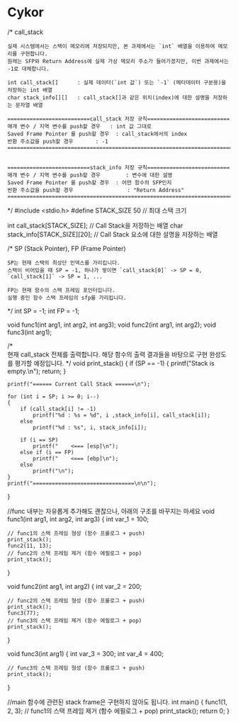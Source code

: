 # Cykor

/*  call_stack
    
    실제 시스템에서는 스택이 메모리에 저장되지만, 본 과제에서는 `int` 배열을 이용하여 메모리를 구현합니다.
    원래는 SFP와 Return Address에 실제 가상 메모리 주소가 들어가겠지만, 이번 과제에서는 -1로 대체합니다.
    
    int call_stack[]      : 실제 데이터(`int 값`) 또는 `-1` (메타데이터 구분용)을 저장하는 int 배열 
    char stack_info[][]   : call_stack[]과 같은 위치(index)에 대한 설명을 저장하는 문자열 배열

    ==========================call_stack 저장 규칙==========================
    매개 변수 / 지역 변수를 push할 경우   : int 값 그대로
    Saved Frame Pointer 를 push할 경우  : call_stack에서의 index
    반환 주소값을 push할 경우       : -1
    =======================================================================
    

    ==========================stack_info 저장 규칙==========================
    매개 변수 / 지역 변수를 push할 경우        : 변수에 대한 설명
    Saved Frame Pointer 를 push할 경우  : 어떤 함수의 SFP인지
    반환 주소값을 push할 경우                 : "Return Address"
    ========================================================================
*/
#include <stdio.h>
#define STACK_SIZE 50 // 최대 스택 크기

int     call_stack[STACK_SIZE];         // Call Stack을 저장하는 배열
char    stack_info[STACK_SIZE][20];     // Call Stack 요소에 대한 설명을 저장하는 배열

/*  SP (Stack Pointer), FP (Frame Pointer)

    SP는 현재 스택의 최상단 인덱스를 가리킵니다.
    스택이 비어있을 때 SP = -1, 하나가 쌓이면 `call_stack[0]` -> SP = 0, `call_stack[1]` -> SP = 1, ...

    FP는 현재 함수의 스택 프레임 포인터입니다.
    실행 중인 함수 스택 프레임의 sfp를 가리킵니다.
*/
int SP = -1; 
int FP = -1;

void func1(int arg1, int arg2, int arg3);
void func2(int arg1, int arg2);
void func3(int arg1);

/*  
    현재 call_stack 전체를 출력합니다.
    해당 함수의 출력 결과들을 바탕으로 구현 완성도를 평가할 예정입니다.
*/
void print_stack()
{
    if (SP == -1)
    {
        printf("Stack is empty.\n");
        return;
    }

    printf("====== Current Call Stack ======\n");
    
    for (int i = SP; i >= 0; i--)
    {
        if (call_stack[i] != -1)
            printf("%d : %s = %d", i ,stack_info[i], call_stack[i]);
        else
            printf("%d : %s", i, stack_info[i]);

        if (i == SP)
            printf("    <=== [esp]\n");
        else if (i == FP)
            printf("    <=== [ebp]\n");
        else
            printf("\n");
    }
    printf("================================\n\n");
}


//func 내부는 자유롭게 추가해도 괜찮으나, 아래의 구조를 바꾸지는 마세요
void func1(int arg1, int arg2, int arg3)
{
    int var_1 = 100;

    // func1의 스택 프레임 형성 (함수 프롤로그 + push)
    print_stack();
    func2(11, 13);
    // func2의 스택 프레임 제거 (함수 에필로그 + pop)
    print_stack();
}


void func2(int arg1, int arg2)
{
    int var_2 = 200;

    // func2의 스택 프레임 형성 (함수 프롤로그 + push)
    print_stack();
    func3(77);
    // func3의 스택 프레임 제거 (함수 에필로그 + pop)
    print_stack();
}


void func3(int arg1)
{
    int var_3 = 300;
    int var_4 = 400;

    // func3의 스택 프레임 형성 (함수 프롤로그 + push)
    print_stack();
}


//main 함수에 관련된 stack frame은 구현하지 않아도 됩니다.
int main()
{
    func1(1, 2, 3);
    // func1의 스택 프레임 제거 (함수 에필로그 + pop)
    print_stack();
    return 0;
}
